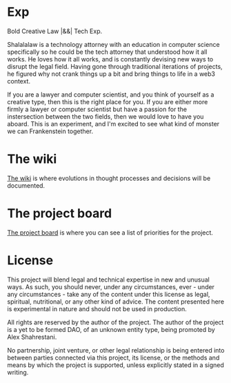 # Exp
Bold Creative Law |&amp;&amp;| Tech Exp.

Shalalalaw is a technology attorney with an education in computer science specifically so he could be the tech attorney that understood how it all works. He loves how it all works, and is constantly devising new ways to disrupt the legal  field. Having gone through traditional iterations of projects, he figured why not crank things up a bit and bring things to life in a web3 context. 

If you are a lawyer and computer scientist, and you think of yourself as a creative type, then this is the right place for you. If you are either more firmly a lawyer or computer scientist but have a passion for the instersection between the two fields, then we would love to have you aboard. This is an experiment, and I'm excited to see what kind of monster we can Frankenstein together.

# The wiki
<a href="https://github.com/shalalalaw/exp/wiki">The wiki</a> is where evolutions in thought processes and decisions will be documented.

# The project board
<a href="https://github.com/users/shalalalaw/projects/1">The project board</a> is where you can see a list of priorities for the project.

# License
This project will blend legal and technical expertise in new and unusual ways. As such, you should never, under any circumstances, ever - under any circumstances - take any of the content under this license as legal, spiritual, nutritional, or any other kind of advice. The content presented here is experimental in nature and should not be used in production. 

All rights are reserved by the author of the project. The author of the project is a yet to be formed DAO, of an unknown entity type, being promoted by Alex Shahrestani.

No partnership, joint venture, or other legal relationship is being entered into between parties connected via this project, its license, or the methods and means by which the project is supported, unless explicitly stated in a signed writing.
